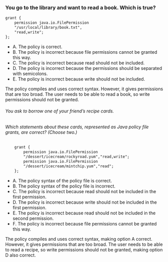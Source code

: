 ### You go to the library and want to read a book. Which is true?
``` txt
grant {
    permission java.io.FilePermission
    "/usr/local/library/book.txt",
    "read,write";
};
```
* A. The policy is correct.
* B. The policy is incorrect because file permissions cannot be granted this way.
* C. The policy is incorrect because read should not be included.
* D. The policy is incorrect because the permissions should be separated with semicolons.
* E. The policy is incorrect because write should not be included.

The policy compiles and uses correct syntax. However, it gives permissions that are too broad.
The user needs to be able to read a book, so write permissions should not be granted.

###### You ask to borrow one of your friend’s recipe cards.
###### Which statements about these cards, represented as Java policy file grants, are correct? (Choose two.)

``` txt
    grant {
        permission java.io.FilePermission
        "/dessert/icecream/rockyroad.yum","read,write";
        permission java.io.FilePermission
        "/dessert/icecream/mintchip.yum","read";
    };
```

*  A. The policy syntax of the policy file is correct.
*  B. The policy syntax of the policy file is incorrect.
*  C. The policy is incorrect because read should not be included in the first permission.
*  D. The policy is incorrect because write should not be included in the first permission.
*  E. The policy is incorrect because read should not be included in the second permission.
*  F. The policy is incorrect because file permissions cannot be granted this way.

The policy compiles and uses correct syntax, making option A correct.
However, it gives permissions that are too broad.
The user needs to be able to read a recipe,
so write permissions should not be granted, making option D also correct.